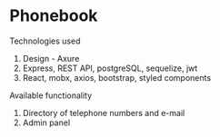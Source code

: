 <h1>Phonebook</h1>

Technologies used
<ol>
     <li>Design - Axure</li>
     <li>Express, REST API, postgreSQL, sequelize, jwt</li>
     <li>React, mobx, axios, bootstrap, styled components</li>
</ol>

Available functionality
<ol>
     <li>Directory of telephone numbers and e-mail</li>
     <li>Admin panel</li>
</ol>